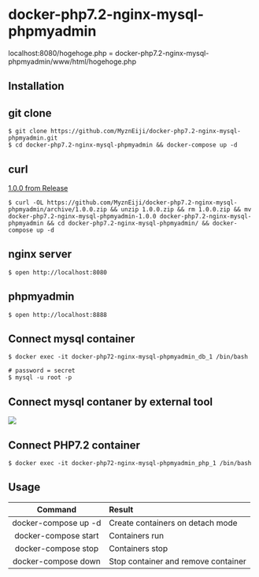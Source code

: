# docker-php7.2-nginx-mysql-phpmyadmin


localhost:8080/hogehoge.php = docker-php7.2-nginx-mysql-phpmyadmin/www/html/hogehoge.php



## Installation

## git clone
```
$ git clone https://github.com/MyznEiji/docker-php7.2-nginx-mysql-phpmyadmin.git
$ cd docker-php7.2-nginx-mysql-phpmyadmin && docker-compose up -d
```
## curl
[1.0.0 from Release](https://github.com/MyznEiji/docker-php7.2-nginx-mysql-phpmyadmin/releases/tag/1.0.0)
```
$ curl -OL https://github.com/MyznEiji/docker-php7.2-nginx-mysql-phpmyadmin/archive/1.0.0.zip && unzip 1.0.0.zip && rm 1.0.0.zip && mv docker-php7.2-nginx-mysql-phpmyadmin-1.0.0 docker-php7.2-nginx-mysql-phpmyadmin && cd docker-php7.2-nginx-mysql-phpmyadmin/ && docker-compose up -d
```


## nginx server
```
$ open http://localhost:8080
```

## phpmyadmin
```
$ open http://localhost:8888
```


## Connect mysql container
```
$ docker exec -it docker-php72-nginx-mysql-phpmyadmin_db_1 /bin/bash

# password = secret
$ mysql -u root -p
```

## Connect mysql contaner by external tool
![](https://drive.google.com/uc?export=view&id=1bctVVekgWRDOKNgBwti-tEBllUKzjnEo)


## Connect PHP7.2 container
```
$ docker exec -it docker-php72-nginx-mysql-phpmyadmin_php_1 /bin/bash
```



## Usage
| Command | Result |
|:-------:|:-------|
| docker-compose up -d | Create containers on detach mode |
| docker-compose start | Containers run |
| docker-compose stop  | Containers stop | 
| docker-compose down  | Stop container and remove container |

